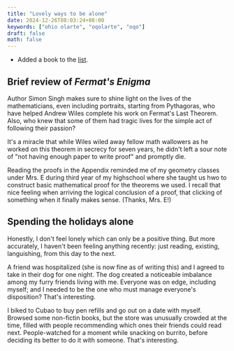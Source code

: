 ```yaml
---
title: "Lovely ways to be alone"
date: 2024-12-26T08:03:24+08:00
keywords: ["ohio olarte", "oqolarte", "oqo"]
draft: false
math: false
---
```


- Added a book to the [list](/books).

## Brief review of *Fermat's Enigma*

Author Simon Singh makes sure to shine light on the lives of the
mathematicians, even including portraits, starting from Pythagoras, who
have helped Andrew Wiles complete his work on Fermat's Last Theorem.
Also, who knew that some of them had tragic lives for the simple act of
following their passion?

It's a miracle that while Wiles wiled away fellow math wallowers as he
worked on this theorem in secrecy for seven years, he didn't left a sour
note of "not having enough paper to write proof" and promptly die.

Reading the proofs in the Appendix reminded me of my geometry classes
under Mrs. E during third year of my highschool where she taught us hwo
to construct basic mathematical proof for the theorems we used. I recall
that nice feeling when arriving the logical conclusion of a proof, that
clicking of something when it finally makes sense. (Thanks, Mrs. E!)

## Spending the holidays alone

Honestly, I don't feel lonely which can only be a positive thing. But
more accurately, I haven't been feeling anything recently: just reading,
existing, languishing, from this day to the next.

A friend was hospitalized (she is now fine as of writing this) and I
agreed to take in their dog for one night. The dog created a noticeable
imbalance among my furry friends living with me. Everyone was on edge,
including myself; and I needed to be the one who must manage everyone's
disposition? That's interesting.

I biked to Cubao to buy pen refills and go out on a date with myself.
Browsed some non-fictin books, but the store was unusually crowded at
the time, filled with people recommending which ones their friends could
read next. People-watched for a moment while snacking on burrito, before
deciding its better to do it with someone. That's interesting.
